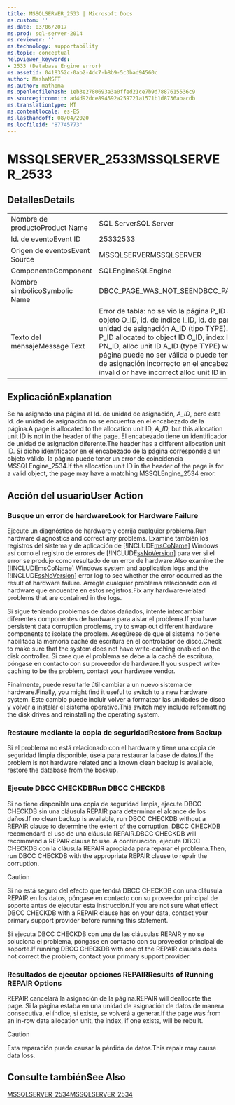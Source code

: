 ```yaml
---
title: MSSQLSERVER_2533 | Microsoft Docs
ms.custom: ''
ms.date: 03/06/2017
ms.prod: sql-server-2014
ms.reviewer: ''
ms.technology: supportability
ms.topic: conceptual
helpviewer_keywords:
- 2533 (Database Engine error)
ms.assetid: 0418352c-0ab2-4dc7-b8b9-5c3bad94560c
author: MashaMSFT
ms.author: mathoma
ms.openlocfilehash: 1eb3e2780693a3a0ffed21ce7b9d7887615536c9
ms.sourcegitcommit: ad4d92dce894592a259721a1571b1d8736abacdb
ms.translationtype: MT
ms.contentlocale: es-ES
ms.lasthandoff: 08/04/2020
ms.locfileid: "87745773"
---
```

# <a name="mssqlserver_2533"></a><span data-ttu-id="b08c9-102">MSSQLSERVER_2533</span><span class="sxs-lookup"><span data-stu-id="b08c9-102">MSSQLSERVER_2533</span></span>
    
## <a name="details"></a><span data-ttu-id="b08c9-103">Detalles</span><span class="sxs-lookup"><span data-stu-id="b08c9-103">Details</span></span>  
  
|||  
|-|-|  
|<span data-ttu-id="b08c9-104">Nombre de producto</span><span class="sxs-lookup"><span data-stu-id="b08c9-104">Product Name</span></span>|<span data-ttu-id="b08c9-105">SQL Server</span><span class="sxs-lookup"><span data-stu-id="b08c9-105">SQL Server</span></span>|  
|<span data-ttu-id="b08c9-106">Id. de evento</span><span class="sxs-lookup"><span data-stu-id="b08c9-106">Event ID</span></span>|<span data-ttu-id="b08c9-107">2533</span><span class="sxs-lookup"><span data-stu-id="b08c9-107">2533</span></span>|  
|<span data-ttu-id="b08c9-108">Origen de eventos</span><span class="sxs-lookup"><span data-stu-id="b08c9-108">Event Source</span></span>|<span data-ttu-id="b08c9-109">MSSQLSERVER</span><span class="sxs-lookup"><span data-stu-id="b08c9-109">MSSQLSERVER</span></span>|  
|<span data-ttu-id="b08c9-110">Componente</span><span class="sxs-lookup"><span data-stu-id="b08c9-110">Component</span></span>|<span data-ttu-id="b08c9-111">SQLEngine</span><span class="sxs-lookup"><span data-stu-id="b08c9-111">SQLEngine</span></span>|  
|<span data-ttu-id="b08c9-112">Nombre simbólico</span><span class="sxs-lookup"><span data-stu-id="b08c9-112">Symbolic Name</span></span>|<span data-ttu-id="b08c9-113">DBCC_PAGE_WAS_NOT_SEEN</span><span class="sxs-lookup"><span data-stu-id="b08c9-113">DBCC_PAGE_WAS_NOT_SEEN</span></span>|  
|<span data-ttu-id="b08c9-114">Texto del mensaje</span><span class="sxs-lookup"><span data-stu-id="b08c9-114">Message Text</span></span>|<span data-ttu-id="b08c9-115">Error de tabla: no se vio la página P_ID asignada al id. de objeto O_ID, id. de índice I_ID, id. de partición PN_ID, id. de unidad de asignación A_ID (tipo TYPE).</span><span class="sxs-lookup"><span data-stu-id="b08c9-115">Table error: Page P_ID allocated to object ID O_ID, index ID I_ID, partition ID PN_ID, alloc unit ID A_ID (type TYPE) was not seen.</span></span> <span data-ttu-id="b08c9-116">La página puede no ser válida o puede tener un Id. de unidad de asignación incorrecto en el encabezado.</span><span class="sxs-lookup"><span data-stu-id="b08c9-116">Page may be invalid or have incorrect alloc unit ID in its header.</span></span>|  
  
## <a name="explanation"></a><span data-ttu-id="b08c9-117">Explicación</span><span class="sxs-lookup"><span data-stu-id="b08c9-117">Explanation</span></span>  
 <span data-ttu-id="b08c9-118">Se ha asignado una página al Id. de unidad de asignación, *A_ID*, pero este Id. de unidad de asignación no se encuentra en el encabezado de la página.</span><span class="sxs-lookup"><span data-stu-id="b08c9-118">A page is allocated to the allocation unit ID, *A_ID*, but this allocation unit ID is not in the header of the page.</span></span> <span data-ttu-id="b08c9-119">El encabezado tiene un identificador de unidad de asignación diferente.</span><span class="sxs-lookup"><span data-stu-id="b08c9-119">The header has a different allocation unit ID.</span></span> <span data-ttu-id="b08c9-120">Si dicho identificador en el encabezado de la página corresponde a un objeto válido, la página puede tener un error de coincidencia MSSQLEngine_2534.</span><span class="sxs-lookup"><span data-stu-id="b08c9-120">If the allocation unit ID in the header of the page is for a valid object, the page may have a matching MSSQLEngine_2534 error.</span></span>  
  
## <a name="user-action"></a><span data-ttu-id="b08c9-121">Acción del usuario</span><span class="sxs-lookup"><span data-stu-id="b08c9-121">User Action</span></span>  
  
### <a name="look-for-hardware-failure"></a><span data-ttu-id="b08c9-122">Busque un error de hardware</span><span class="sxs-lookup"><span data-stu-id="b08c9-122">Look for Hardware Failure</span></span>  
 <span data-ttu-id="b08c9-123">Ejecute un diagnóstico de hardware y corrija cualquier problema.</span><span class="sxs-lookup"><span data-stu-id="b08c9-123">Run hardware diagnostics and correct any problems.</span></span> <span data-ttu-id="b08c9-124">Examine también los registros del sistema y de aplicación de [!INCLUDE[msCoName](../../includes/msconame-md.md)] Windows así como el registro de errores de [!INCLUDE[ssNoVersion](../../includes/ssnoversion-md.md)] para ver si el error se produjo como resultado de un error de hardware.</span><span class="sxs-lookup"><span data-stu-id="b08c9-124">Also examine the [!INCLUDE[msCoName](../../includes/msconame-md.md)] Windows system and application logs and the [!INCLUDE[ssNoVersion](../../includes/ssnoversion-md.md)] error log to see whether the error occurred as the result of hardware failure.</span></span> <span data-ttu-id="b08c9-125">Arregle cualquier problema relacionado con el hardware que encuentre en estos registros.</span><span class="sxs-lookup"><span data-stu-id="b08c9-125">Fix any hardware-related problems that are contained in the logs.</span></span>  
  
 <span data-ttu-id="b08c9-126">Si sigue teniendo problemas de datos dañados, intente intercambiar diferentes componentes de hardware para aislar el problema.</span><span class="sxs-lookup"><span data-stu-id="b08c9-126">If you have persistent data corruption problems, try to swap out different hardware components to isolate the problem.</span></span> <span data-ttu-id="b08c9-127">Asegúrese de que el sistema no tiene habilitada la memoria caché de escritura en el controlador de disco.</span><span class="sxs-lookup"><span data-stu-id="b08c9-127">Check to make sure that the system does not have write-caching enabled on the disk controller.</span></span> <span data-ttu-id="b08c9-128">Si cree que el problema se debe a la caché de escritura, póngase en contacto con su proveedor de hardware.</span><span class="sxs-lookup"><span data-stu-id="b08c9-128">If you suspect write-caching to be the problem, contact your hardware vendor.</span></span>  
  
 <span data-ttu-id="b08c9-129">Finalmente, puede resultarle útil cambiar a un nuevo sistema de hardware.</span><span class="sxs-lookup"><span data-stu-id="b08c9-129">Finally, you might find it useful to switch to a new hardware system.</span></span> <span data-ttu-id="b08c9-130">Este cambio puede incluir volver a formatear las unidades de disco y volver a instalar el sistema operativo.</span><span class="sxs-lookup"><span data-stu-id="b08c9-130">This switch may include reformatting the disk drives and reinstalling the operating system.</span></span>  
  
### <a name="restore-from-backup"></a><span data-ttu-id="b08c9-131">Restaure mediante la copia de seguridad</span><span class="sxs-lookup"><span data-stu-id="b08c9-131">Restore from Backup</span></span>  
 <span data-ttu-id="b08c9-132">Si el problema no está relacionado con el hardware y tiene una copia de seguridad limpia disponible, úsela para restaurar la base de datos.</span><span class="sxs-lookup"><span data-stu-id="b08c9-132">If the problem is not hardware related and a known clean backup is available, restore the database from the backup.</span></span>  
  
### <a name="run-dbcc-checkdb"></a><span data-ttu-id="b08c9-133">Ejecute DBCC CHECKDB</span><span class="sxs-lookup"><span data-stu-id="b08c9-133">Run DBCC CHECKDB</span></span>  
 <span data-ttu-id="b08c9-134">Si no tiene disponible una copia de seguridad limpia, ejecute DBCC CHECKDB sin una cláusula REPAIR para determinar el alcance de los daños.</span><span class="sxs-lookup"><span data-stu-id="b08c9-134">If no clean backup is available, run DBCC CHECKDB without a REPAIR clause to determine the extent of the corruption.</span></span> <span data-ttu-id="b08c9-135">DBCC CHECKDB recomendará el uso de una cláusula REPAIR.</span><span class="sxs-lookup"><span data-stu-id="b08c9-135">DBCC CHECKDB will recommend a REPAIR clause to use.</span></span> <span data-ttu-id="b08c9-136">A continuación, ejecute DBCC CHECKDB con la cláusula REPAIR apropiada para reparar el problema.</span><span class="sxs-lookup"><span data-stu-id="b08c9-136">Then, run DBCC CHECKDB with the appropriate REPAIR clause to repair the corruption.</span></span>  
  
> [!CAUTION]  
>  <span data-ttu-id="b08c9-137">Si no está seguro del efecto que tendrá DBCC CHECKDB con una cláusula REPAIR en los datos, póngase en contacto con su proveedor principal de soporte antes de ejecutar esta instrucción.</span><span class="sxs-lookup"><span data-stu-id="b08c9-137">If you are not sure what effect DBCC CHECKDB with a REPAIR clause has on your data, contact your primary support provider before running this statement.</span></span>  
  
 <span data-ttu-id="b08c9-138">Si ejecuta DBCC CHECKDB con una de las cláusulas REPAIR y no se soluciona el problema, póngase en contacto con su proveedor principal de soporte.</span><span class="sxs-lookup"><span data-stu-id="b08c9-138">If running DBCC CHECKDB with one of the REPAIR clauses does not correct the problem, contact your primary support provider.</span></span>  
  
### <a name="results-of-running-repair-options"></a><span data-ttu-id="b08c9-139">Resultados de ejecutar opciones REPAIR</span><span class="sxs-lookup"><span data-stu-id="b08c9-139">Results of Running REPAIR Options</span></span>  
 <span data-ttu-id="b08c9-140">REPAIR cancelará la asignación de la página.</span><span class="sxs-lookup"><span data-stu-id="b08c9-140">REPAIR will deallocate the page.</span></span> <span data-ttu-id="b08c9-141">Si la página estaba en una unidad de asignación de datos de manera consecutiva, el índice, si existe, se volverá a generar.</span><span class="sxs-lookup"><span data-stu-id="b08c9-141">If the page was from an in-row data allocation unit, the index, if one exists, will be rebuilt.</span></span>  
  
> [!CAUTION]  
>  <span data-ttu-id="b08c9-142">Esta reparación puede causar la pérdida de datos.</span><span class="sxs-lookup"><span data-stu-id="b08c9-142">This repair may cause data loss.</span></span>  
  
## <a name="see-also"></a><span data-ttu-id="b08c9-143">Consulte también</span><span class="sxs-lookup"><span data-stu-id="b08c9-143">See Also</span></span>  
 [<span data-ttu-id="b08c9-144">MSSQLSERVER_2534</span><span class="sxs-lookup"><span data-stu-id="b08c9-144">MSSQLSERVER_2534</span></span>](mssqlserver-2534-database-engine-error.md)  
  
  
